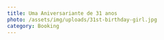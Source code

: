 ```yaml
---
title: Uma Aniversariante de 31 anos
photo: /assets/img/uploads/31st-birthday-girl.jpg
category: Booking
---
```

